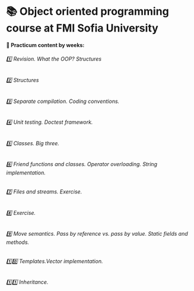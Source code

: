 # :books: Object oriented programming course at FMI Sofia University


#### :pushpin: Practicum content by weeks:

###### :one: Revision. What the OOP? Structures

###### :two: Structures

###### :three: Separate compilation. Coding conventions.

###### :four: Unit testing. Doctest framework.

###### :five: Classes. Big three.

###### :six: Friend functions and classes. Operator overloading. String implementation.

###### :seven: Files and streams. Exercise.

###### :eight: Exercise.

###### :nine: Move semantics. Pass by reference vs. pass by value. Static fields and methods.

###### :one::zero: Templates.Vector implementation.

###### :one::one: Inheritance.
